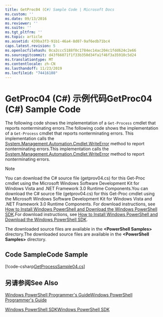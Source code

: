 ```yaml
---
title: GetProc04 (C#) Sample Code | Microsoft Docs
ms.custom: ''
ms.date: 09/13/2016
ms.reviewer: ''
ms.suite: ''
ms.tgt_pltfrm: ''
ms.topic: article
ms.assetid: 439ba3f3-91b1-46a4-8d07-9af6edb71bc4
caps.latest.revision: 5
ms.openlocfilehash: 0ca2ccc5188f0c1784ec14ac204c1fdd624c2e66
ms.sourcegitcommit: d43f66071f1f33b350d34fa1f46f3a35910c5d24
ms.translationtype: MT
ms.contentlocale: zh-CN
ms.lasthandoff: 11/23/2019
ms.locfileid: "74416108"
---
```

# <a name="getproc04-c-sample-code"></a><span data-ttu-id="41d53-102">GetProc04 (C#) 示例代码</span><span class="sxs-lookup"><span data-stu-id="41d53-102">GetProc04 (C#) Sample Code</span></span>

<span data-ttu-id="41d53-103">The following code shows the implementation of a `Get-Process` cmdlet that reports nonterminating errors.</span><span class="sxs-lookup"><span data-stu-id="41d53-103">The following code shows the implementation of a `Get-Process` cmdlet that reports nonterminating errors.</span></span> <span data-ttu-id="41d53-104">This implementation calls the [System.Management.Automation.Cmdlet.WriteError](/dotnet/api/System.Management.Automation.Cmdlet.WriteError) method to report nonterminating errors.</span><span class="sxs-lookup"><span data-stu-id="41d53-104">This implementation calls the [System.Management.Automation.Cmdlet.WriteError](/dotnet/api/System.Management.Automation.Cmdlet.WriteError) method to report nonterminating errors.</span></span>

> [!NOTE]
> <span data-ttu-id="41d53-105">You can download the C# source file (getprov04.cs) for this Get-Proc cmdlet using the Microsoft Windows Software Development Kit for Windows Vista and .NET Framework 3.0 Runtime Components.</span><span class="sxs-lookup"><span data-stu-id="41d53-105">You can download the C# source file (getprov04.cs) for this Get-Proc cmdlet using the Microsoft Windows Software Development Kit for Windows Vista and .NET Framework 3.0 Runtime Components.</span></span> <span data-ttu-id="41d53-106">For download instructions, see [How to Install Windows PowerShell and Download the Windows PowerShell SDK](/powershell/scripting/developer/installing-the-windows-powershell-sdk).</span><span class="sxs-lookup"><span data-stu-id="41d53-106">For download instructions, see [How to Install Windows PowerShell and Download the Windows PowerShell SDK](/powershell/scripting/developer/installing-the-windows-powershell-sdk).</span></span>
>
> <span data-ttu-id="41d53-107">The downloaded source files are available in the **\<PowerShell Samples>** directory.</span><span class="sxs-lookup"><span data-stu-id="41d53-107">The downloaded source files are available in the **\<PowerShell Samples>** directory.</span></span>

## <a name="code-sample"></a><span data-ttu-id="41d53-108">Code Sample</span><span class="sxs-lookup"><span data-stu-id="41d53-108">Code Sample</span></span>

[!code-csharp[GetProcessSample04.cs](../../../../powershell-sdk-samples/SDK-2.0/csharp/GetProcessSample04/GetProcessSample04.cs#L11-L98 "GetProcessSample04.cs")]

## <a name="see-also"></a><span data-ttu-id="41d53-109">另请参阅</span><span class="sxs-lookup"><span data-stu-id="41d53-109">See Also</span></span>

[<span data-ttu-id="41d53-110">Windows PowerShell Programmer's Guide</span><span class="sxs-lookup"><span data-stu-id="41d53-110">Windows PowerShell Programmer's Guide</span></span>](./windows-powershell-programmer-s-guide.md)

[<span data-ttu-id="41d53-111">Windows PowerShell SDK</span><span class="sxs-lookup"><span data-stu-id="41d53-111">Windows PowerShell SDK</span></span>](../windows-powershell-reference.md)
